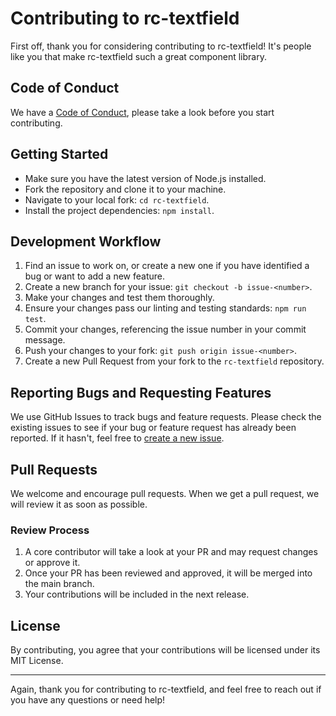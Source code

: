 
# Contributing to rc-textfield

First off, thank you for considering contributing to rc-textfield! It's people like you that make rc-textfield such a great component library.

## Code of Conduct

We have a [Code of Conduct](CODE_OF_CONDUCT.md), please take a look before you start contributing.

## Getting Started

- Make sure you have the latest version of Node.js installed.
- Fork the repository and clone it to your machine.
- Navigate to your local fork: `cd rc-textfield`.
- Install the project dependencies: `npm install`.

## Development Workflow

1. Find an issue to work on, or create a new one if you have identified a bug or want to add a new feature.
2. Create a new branch for your issue: `git checkout -b issue-<number>`.
3. Make your changes and test them thoroughly.
4. Ensure your changes pass our linting and testing standards: `npm run test`.
5. Commit your changes, referencing the issue number in your commit message.
6. Push your changes to your fork: `git push origin issue-<number>`.
7. Create a new Pull Request from your fork to the `rc-textfield` repository.

## Reporting Bugs and Requesting Features

We use GitHub Issues to track bugs and feature requests. Please check the existing issues to see if your bug or feature request has already been reported. If it hasn't, feel free to [create a new issue](https://github.com/your-username/rc-textfield/issues/new).

## Pull Requests

We welcome and encourage pull requests. When we get a pull request, we will review it as soon as possible. 

### Review Process

1. A core contributor will take a look at your PR and may request changes or approve it.
2. Once your PR has been reviewed and approved, it will be merged into the main branch.
3. Your contributions will be included in the next release.

## License

By contributing, you agree that your contributions will be licensed under its MIT License.

---

Again, thank you for contributing to rc-textfield, and feel free to reach out if you have any questions or need help!
